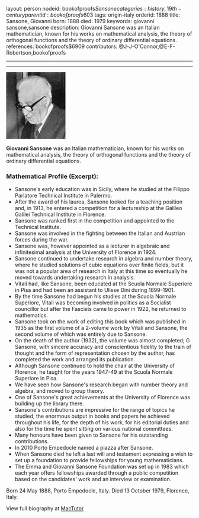 layout: person
nodeid: bookofproofs$Sansone
categories: history,19th-century
parentid: bookofproofs$603
tags: origin-italy
orderid: 1888
title: Sansone, Giovanni
born: 1888
died: 1979
keywords: giovanni sansone,sansone
description: Giovanni Sansone was an Italian mathematician, known for his works on mathematical analysis, the theory of orthogonal functions and the theory of ordinary differential equations.
references: bookofproofs$6909
contributors: @J-J-O'Connor,@E-F-Robertson,bookofproofs

---



---

![Sansone.jpg](https://github.com/bookofproofs/bookofproofs.github.io/blob/main/_sources/_assets/images/portraits/Sansone.jpg?raw=true)

**Giovanni Sansone** was an Italian mathematician, known for his works on mathematical analysis, the theory of orthogonal functions and the theory of ordinary differential equations.

### Mathematical Profile (Excerpt):
* Sansone's early education was in Sicily, where he studied at the Filippo Parlatore Technical Institute in Palermo.
* After the award of his laurea, Sansone looked for a teaching position and, in 1913, he entered a competition for a lectureship at the Galileo Galilei Technical Institute in Florence.
* Sansone was ranked first in the competition and appointed to the Technical Institute.
* Sansone was involved in the fighting between the Italian and Austrian forces during the war.
* Sansone was, however appointed as a lecturer in algebraic and infinitesimal analysis at the University of Florence in 1924.
* Sansone continued to undertake research in algebra and number theory, where he studied solutions of cubic equations over finite fields, but it was not a popular area of research in Italy at this time so eventually he moved towards undertaking research in analysis.
* Vitali had, like Sansone, been educated at the Scuola Normale Superiore in Pisa and had been an assistant to Ulisse Dini during 1899-1901.
* By the time Sansone had begun his studies at the Scuola Normale Superiore, Vitali was becoming involved in politics as a Socialist councillor but after the Fascists came to power in 1922, he returned to mathematics.
* Sansone took on the work of editing this book which was published in 1935 as the first volume of a 2-volume work by Vitali and Sansone, the second volume of which was entirely due to Sansone.
* On the death of the author (1932), the volume was almost completed; G Sansone, with sincere accuracy and conscientious fidelity to the train of thought and the form of representation chosen by the author, has completed the work and arranged its publication.
* Although Sansone continued to hold the chair at the University of Florence, he taught for the years 1947-49 at the Scuola Normale Superiore in Pisa.
* We have seen how Sansone's research began with number theory and algebra, and moved to group theory.
* One of Sansone's great achievements at the University of Florence was building up the library there.
* Sansone's contributions are impressive for the range of topics he studied, the enormous output in books and papers he achieved throughout his life, for the depth of his work, for his editorial duties and also for the time he spent sitting on various national committees.
* Many honours have been given to Sansone for his outstanding contributions.
* In 2010 Porto Empedocle named a piazza after Sansone.
* When Sansone died he left a last will and testament expressing a wish to set up a foundation to provide fellowships for young mathematicians.
* The Emma and Giovanni Sansone Foundation was set up in 1983 which each year offers fellowships awarded through a public competition based on the candidates' work and an interview or examination.

Born 24 May 1888, Porto Empedocle, Italy. Died 13 October 1979, Florence, Italy.

View full biography at [MacTutor](https://mathshistory.st-andrews.ac.uk/Biographies/Sansone/)
